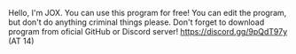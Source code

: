 Hello, I'm JOX.
You can use this program for free!
You can edit the program, but don't do anything criminal things please.
Don't forget to download program from oficial GitHub or Discord server!
https://discord.gg/9pQdT97y (AT 14)

